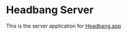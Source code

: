 # Headbang Server

This is the server application for [Headbang.app](https://github.com/knoopx/headbang.app)
